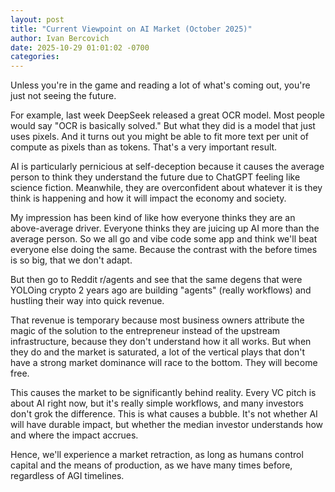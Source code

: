 ```yaml
---
layout: post
title: "Current Viewpoint on AI Market (October 2025)"
author: Ivan Bercovich
date: 2025-10-29 01:01:02 -0700
categories:
---
```


Unless you're in the game and reading a lot of what's coming out, you're just not seeing the future.

For example, last week DeepSeek released a great OCR model. Most people would say "OCR is basically solved." But what they did is a model that just uses pixels. And it turns out you might be able to fit more text per unit of compute as pixels than as tokens. That's a very important result.

AI is particularly pernicious at self-deception because it causes the average person to think they understand the future due to ChatGPT feeling like science fiction. Meanwhile, they are overconfident about whatever it is they think is happening and how it will impact the economy and society.

My impression has been kind of like how everyone thinks they are an above-average driver. Everyone thinks they are juicing up AI more than the average person. So we all go and vibe code some app and think we'll beat everyone else doing the same. Because the contrast with the before times is so big, that we don't adapt.

But then go to Reddit r/agents and see that the same degens that were YOLOing crypto 2 years ago are building "agents" (really workflows) and hustling their way into quick revenue.

That revenue is temporary because most business owners attribute the magic of the solution to the entrepreneur instead of the upstream infrastructure, because they don't understand how it all works. But when they do and the market is saturated, a lot of the vertical plays that don't have a strong market dominance will race to the bottom. They will become free.

This causes the market to be significantly behind reality. Every VC pitch is about AI right now, but it's really simple workflows, and many investors don't grok the difference. This is what causes a bubble. It's not whether AI will have durable impact, but whether the median investor understands how and where the impact accrues.

Hence, we'll experience a market retraction, as long as humans control capital and the means of production, as we have many times before, regardless of AGI timelines.
